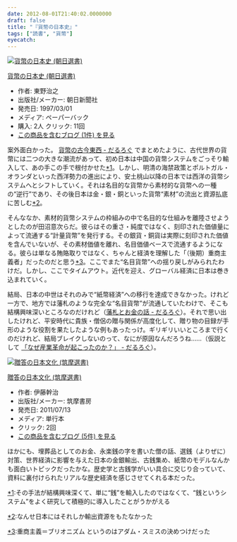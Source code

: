 ```yaml
---
date: 2012-08-01T21:40:02.0000000
draft: false
title: "『貨幣の日本史』"
tags: ["読書", "貨幣"]
eyecatch: 
---
```

<p><div class="hatena-asin-detail"><a href="http://www.amazon.co.jp/exec/obidos/ASIN/4022596740/bestylesnet-22/"><img src="https://images-fe.ssl-images-amazon.com/images/I/41SPRZZMKQL._SL160_.jpg" class="hatena-asin-detail-image" alt="貨幣の日本史 (朝日選書)" title="貨幣の日本史 (朝日選書)"></a><div class="hatena-asin-detail-info"><p class="hatena-asin-detail-title"><a href="http://www.amazon.co.jp/exec/obidos/ASIN/4022596740/bestylesnet-22/">貨幣の日本史 (朝日選書)</a></p><ul><li><span class="hatena-asin-detail-label">作者:</span> 東野治之</li><li><span class="hatena-asin-detail-label">出版社/メーカー:</span> 朝日新聞社</li><li><span class="hatena-asin-detail-label">発売日:</span> 1997/03/01</li><li><span class="hatena-asin-detail-label">メディア:</span> ペーパーバック</li><li><span class="hatena-asin-detail-label">購入</span>: 2人 <span class="hatena-asin-detail-label">クリック</span>: 11回</li><li><a href="http://d.hatena.ne.jp/asin/4022596740/bestylesnet-22" target="_blank">この商品を含むブログ (1件) を見る</a></li></ul></div><div class="hatena-asin-detail-foot"></div></div></p><p>案外面白かった。 <a href="https://blog.daruyanagi.jp/entry/2012/07/24/210100">&#x8CA8;&#x5E63;&#x306E;&#x53E4;&#x4ECA;&#x6771;&#x897F; - &#x3060;&#x308B;&#x308D;&#x3050;</a> でまとめたように、古代世界の貨幣には二つの大きな潮流があって、初め日本は中国の貨幣システムをごっそり輸入して、あの手この手で根付かせた<a href="#f-f1c4fed2" name="fn-f1c4fed2" title="その手法が結構興味深くて、単に“銭”を輸入したのではなくて、“銭というシステム”をよく研究して積極的に導入したことがうかがえる">*1</a>。しかし、明清の海禁政策とポルトガル・オランダといった西洋勢力の進出により、安土桃山以降の日本では西洋の貨幣システムへとシフトしていく。それは名目的な貨幣から素材的な貨幣への一種の“逆行”であり、その後日本は金・銀・銅といった貨幣“素材”の流出と資源払底に苦しむ<a href="#f-29440b2c" name="fn-29440b2c" title="なんせ日本にはそれしか輸出資源をもたなかった">*2</a>。</p><p>そんななか、素材的貨幣システムの枠組みの中で名目的な仕組みを離陸させようとしたのが田沼意次らだ。彼らはその重さ・純度ではなく、刻印された価値量によって流通する“計量貨幣”を発行する。その銀貨・銅貨は実際に刻印された価値を含んでいないが、その素材価値を離れ、名目価値ベースで流通するようになる。彼らは単なる賄賂取りではなく、ちゃんと経済を理解した「（後期）重商主義者」だったのだと思う<a href="#f-a941512e" name="fn-a941512e" title="重商主義＝ブリオニズム というのはアダム・スミスの決めつけだった">*3</a>。ここでまた“名目貨幣”への揺り戻しがみられたわけだ。しかし、ここでタイムアウト。近代を迎え、グローバル経済に日本は巻き込まれていく。</p><p>結局、日本の中世はそれのみで“紙幣経済”への移行を達成できなかった。けれど一方で、地方では藩札のような完全な“名目貨幣”が流通していたわけで、そこも結構興味深いところなのだけれど（<a href="https://blog.daruyanagi.jp/entry/2012/04/04/001618">&#x85E9;&#x672D;&#x3068;&#x304A;&#x91D1;&#x306E;&#x8A71; - &#x3060;&#x308B;&#x308D;&#x3050;</a>）。それで思い出したけれど、平安時代に貴族・僧侶の贈与関係が高度化して、贈り物の目録が手形のような役割を果たしたような例もあったっけ。ギリギリいいところまで行くのだけれど、結局ブレイクしないのって、なにが原因なんだろうね……（仮説として <a href="https://blog.daruyanagi.jp/entry/2011/12/07/214926">&#x300C;&#x306A;&#x305C;&#x7523;&#x696D;&#x9769;&#x547D;&#x304C;&#x8D77;&#x3053;&#x3063;&#x305F;&#x306E;&#x304B;&#xFF1F;&#x300D; - &#x3060;&#x308B;&#x308D;&#x3050;</a>）。</p><p><div class="hatena-asin-detail"><a href="http://www.amazon.co.jp/exec/obidos/ASIN/448001523X/bestylesnet-22/"><img src="https://images-fe.ssl-images-amazon.com/images/I/41jEulVl7aL._SL160_.jpg" class="hatena-asin-detail-image" alt="贈答の日本文化 (筑摩選書)" title="贈答の日本文化 (筑摩選書)"></a><div class="hatena-asin-detail-info"><p class="hatena-asin-detail-title"><a href="http://www.amazon.co.jp/exec/obidos/ASIN/448001523X/bestylesnet-22/">贈答の日本文化 (筑摩選書)</a></p><ul><li><span class="hatena-asin-detail-label">作者:</span> 伊藤幹治</li><li><span class="hatena-asin-detail-label">出版社/メーカー:</span> 筑摩書房</li><li><span class="hatena-asin-detail-label">発売日:</span> 2011/07/13</li><li><span class="hatena-asin-detail-label">メディア:</span> 単行本</li><li> <span class="hatena-asin-detail-label">クリック</span>: 2回</li><li><a href="http://d.hatena.ne.jp/asin/448001523X/bestylesnet-22" target="_blank">この商品を含むブログ (5件) を見る</a></li></ul></div><div class="hatena-asin-detail-foot"></div></div></p><p>ほかにも、埋葬品としてのお金、永楽銭の字を書いた僧の話、選銭（よりぜに）対策、世界経済に影響を与えた日本の金銀輸出、古銭集め、紙幣のモデルなんかも面白いトピックだったかな。歴史学と古銭学がいい具合に交じり合っていて、資料に裏付けられたリアルな歴史経済を感じさせてくれる本だった。</p>
<div class="footnote">
<p class="footnote"><a href="#fn-f1c4fed2" name="f-f1c4fed2" class="footnote-number">*1</a><span class="footnote-delimiter">:</span><span class="footnote-text">その手法が結構興味深くて、単に“銭”を輸入したのではなくて、“銭というシステム”をよく研究して積極的に導入したことがうかがえる</span></p>
<p class="footnote"><a href="#fn-29440b2c" name="f-29440b2c" class="footnote-number">*2</a><span class="footnote-delimiter">:</span><span class="footnote-text">なんせ日本にはそれしか輸出資源をもたなかった</span></p>
<p class="footnote"><a href="#fn-a941512e" name="f-a941512e" class="footnote-number">*3</a><span class="footnote-delimiter">:</span><span class="footnote-text">重商主義＝ブリオニズム というのはアダム・スミスの決めつけだった</span></p>
</div>